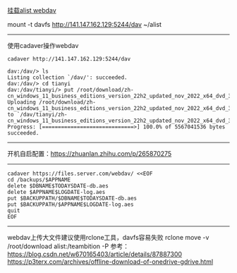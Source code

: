 [挂载alist webdav](https://github.com/cloudswave/blog/issues/10)

mount -t davfs http://141.147.162.129:5244/dav  ~/alist

---

<a id="issuecomment-1338753484"></a>
使用cadaver操作webdav
```
cadaver http://141.147.162.129:5244/dav

dav:/dav/> ls
Listing collection `/dav/': succeeded.
dav:/dav/> cd tianyi
dav:/dav/tianyi/> put /root/download/zh-cn_windows_11_business_editions_version_22h2_updated_nov_2022_x64_dvd_3623b3e1.iso
Uploading /root/download/zh-cn_windows_11_business_editions_version_22h2_updated_nov_2022_x64_dvd_3623b3e1.iso to `/dav/tianyi/zh-cn_windows_11_business_editions_version_22h2_updated_nov_2022_x64_dvd_3623b3e1.iso':
Progress: [=============================>] 100.0% of 5567041536 bytes succeeded.

```

---

<a id="issuecomment-1340346819"></a>
开机自启配置：https://zhuanlan.zhihu.com/p/265870275

---

<a id="issuecomment-1344520587"></a>
```
cadaver https://files.server.com/webdav/ <<EOF
cd /backups/$APPNAME
delete $DBNAME$TODAYSDATE-db.aes
delete $APPNAME$LOGDATE-log.aes
put $BACKUPPATH/$DBNAME$TODAYSDATE-db.aes
put $BACKUPPATH/$APPNAME$LOGDATE-log.aes
quit
EOF
```

---

<a id="issuecomment-1345158833"></a>
webdav上传大文件建议使用rclone工具，davfs容易失败
rclone move -v /root/download alist:/teambition -P
参考：
https://blog.csdn.net/w670165403/article/details/87887300
https://p3terx.com/archives/offline-download-of-onedrive-gdrive.html